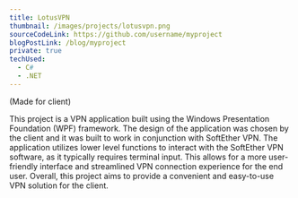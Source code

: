 ```yaml
---
title: LotusVPN
thumbnail: /images/projects/lotusvpn.png
sourceCodeLink: https://github.com/username/myproject
blogPostLink: /blog/myproject
private: true
techUsed:
  - C#
  - .NET
---
```


(Made for client)

This project is a VPN application built using the Windows Presentation Foundation (WPF) framework. The design of the application was chosen by the client and it was built to work in conjunction with SoftEther VPN. The application utilizes lower level functions to interact with the SoftEther VPN software, as it typically requires terminal input. This allows for a more user-friendly interface and streamlined VPN connection experience for the end user. Overall, this project aims to provide a convenient and easy-to-use VPN solution for the client.
